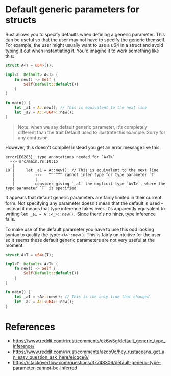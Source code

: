 # Default generic parameters for structs

Rust allows you to specify defaults when defining a generic parameter. This can be useful so that the user may not have to specify the generic themself. For example, the user might usually want to use a u64 in a struct and avoid typing it out when instantiating it. You'd imagine it to work something like this:

```rust
struct A<T = u64>(T);

impl<T: Default> A<T> {
    fn new() -> Self {
        Self(Default::default())
    }
}

fn main() {
    let _a1 = A::new(); // This is equivalent to the next line
    let _a2 = A::<u64>::new();
}
```
> Note: when we say default generic parameter, it's completely different than the trait Default used to illustrate this example. Sorry for any confusion.

However, this doesn't compile! Instead you get an error message like this:
```
error[E0283]: type annotations needed for `A<T>`
  --> src/main.rs:10:15
   |
10 |     let _a1 = A::new(); // This is equivalent to the next line
   |         ---   ^^^^^^ cannot infer type for type parameter `T`
   |         |
   |         consider giving `_a1` the explicit type `A<T>`, where the type parameter `T` is specified
```

It appears that default generic parameters are fairly limited in their current form. Not specifying any parameter doesn't mean that the default is used - instead it means that type inference takes over. It's apparently equivalent to writing `let _a1 = A::<_>::new();` Since there's no hints, type inference fails.

To make use of the default parameter you have to use this odd looking syntax to qualify the type: `<A>::new()`. This is fairly unintuitive for the user so it seems these default generic parameters are not very useful at the moment.

```rust
struct A<T = u64>(T);

impl<T: Default> A<T> {
    fn new() -> Self {
        Self(Default::default())
    }
}

fn main() {
    let _a1 = <A>::new(); // This is the only line that changed
    let _a2 = A::<u64>::new();
}
```

# References
- https://www.reddit.com/r/rust/comments/ek6w5g/default_generic_type_inference/
- https://www.reddit.com/r/rust/comments/azqo9c/hey_rustaceans_got_an_easy_question_ask_here/eicgce8/
- https://stackoverflow.com/questions/37748306/default-generic-type-parameter-cannot-be-inferred
